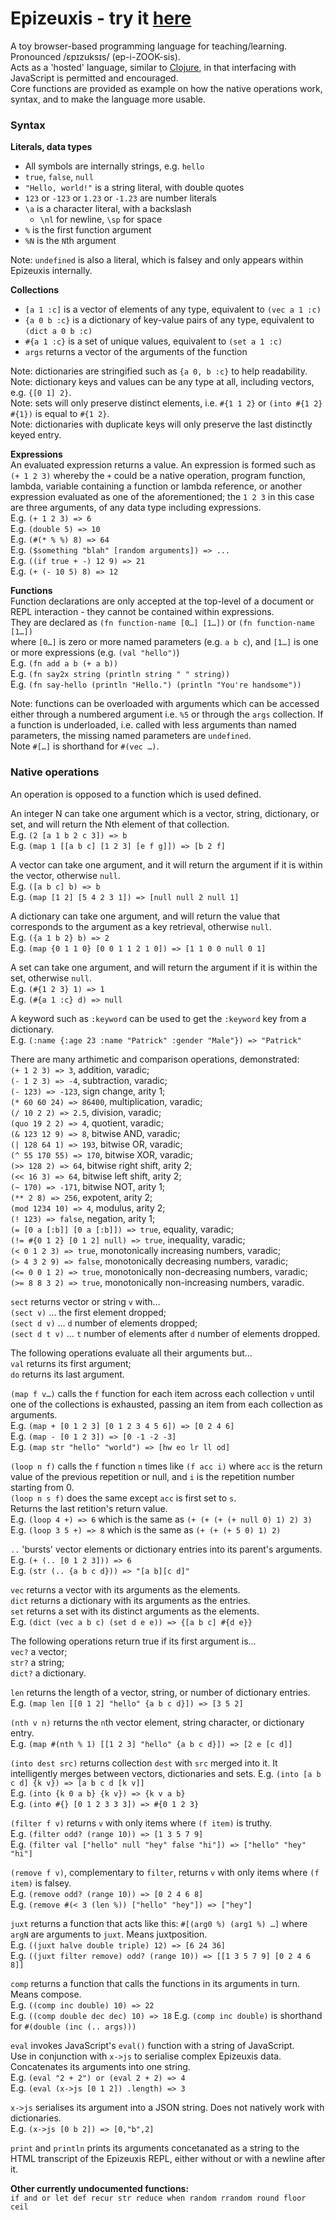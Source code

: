 # Epizeuxis - try it [here](https://phunanon.github.io/Epizeuxis)

A toy browser-based programming language for teaching/learning. Pronounced /ɛpɪzuksɪs/ (ep-i-ZOOK-sis).  
Acts as a 'hosted' language, similar to [Clojure](https://en.wikipedia.org/wiki/Clojure), in that interfacing with JavaScript is permitted and encouraged.  
Core functions are provided as example on how the native operations work, syntax, and to make the language more usable.

### Syntax

**Literals, data types**  
- All symbols are internally strings, e.g. `hello`
- `true`, `false`, `null`
- `"Hello, world!"` is a string literal, with double quotes
- `123` or `-123` or `1.23` or `-1.23` are number literals
- `\a` is a character literal, with a backslash
  - `\nl` for newline, `\sp` for space
- `%` is the first function argument
- `%N` is the `N`th argument

Note: `undefined` is also a literal, which is falsey and only appears within Epizeuxis internally.

**Collections**  
- `[a 1 :c]` is a vector of elements of any type, equivalent to `(vec a 1 :c)`
- `{a 0 b :c}` is a dictionary of key-value pairs of any type, equivalent to `(dict a 0 b :c)`
- `#{a 1 :c}` is a set of unique values, equivalent to `(set a 1 :c)`
- `args` returns a vector of the arguments of the function 

Note: dictionaries are stringified such as `{a 0, b :c}` to help readability.  
Note: dictionary keys and values can be any type at all, including vectors, e.g. `{[0 1] 2}`.  
Note: sets will only preserve distinct elements, i.e. `#{1 1 2}` or `(into #{1 2} #{1})` is equal to `#{1 2}`.  
Note: dictionaries with duplicate keys will only preserve the last distinctly keyed entry.

**Expressions**  
An evaluated expression returns a value. An expression is formed such as `(+ 1 2 3)` whereby the `+` could be a native operation, program function, lambda, variable containing a function or lambda reference, or another expression evaluated as one of the aforementioned; the `1 2 3` in this case are three arguments, of any data type including expressions.  
E.g. `(+ 1 2 3) => 6`  
E.g. `(double 5) => 10`  
E.g. `(#(* % %) 8) => 64`  
E.g. `($something "blah" [random arguments]) => ...`  
E.g. `((if true + -) 12 9) => 21`  
E.g. `(+ (- 10 5) 8) => 12`

**Functions**  
Function declarations are only accepted at the top-level of a document or REPL interaction - they cannot be contained within expressions.  
They are declared as `(fn function-name [0…] [1…])` or `(fn function-name [1…])`  
where `[0…]` is zero or more named parameters (e.g. `a b c`), and `[1…]` is one or more expressions (e.g. `(val "hello")`)  
E.g. `(fn add a b (+ a b))`  
E.g. `(fn say2x string (println string " " string))`  
E.g. `(fn say-hello (println "Hello.") (println "You're handsome"))`

Note: functions can be overloaded with arguments which can be accessed either through a numbered argument i.e. `%5` or through the `args` collection. If a function is underloaded, i.e. called with less arguments than named parameters, the missing named parameters are `undefined`.  
Note `#[…]` is shorthand for `#(vec …)`.

### Native operations

An operation is opposed to a function which is used defined.

An integer N can take one argument which is a vector, string, dictionary, or set, and will return the Nth element of that collection.  
E.g. `(2 [a 1 b 2 c 3]) => b`  
E.g. `(map 1 [[a b c] [1 2 3] [e f g]]) => [b 2 f]`

A vector can take one argument, and it will return the argument if it is within the vector, otherwise `null`.  
E.g. `([a b c] b) => b`  
E.g. `(map [1 2] [5 4 2 3 1]) => [null null 2 null 1]`

A dictionary can take one argument, and will return the value that corresponds to the argument as a key retrieval, otherwise `null`.  
E.g. `({a 1 b 2} b) => 2`  
E.g. `(map {0 1 1 0} [0 0 1 1 2 1 0]) => [1 1 0 0 null 0 1]`

A set can take one argument, and will return the argument if it is within the set, otherwise `null`.  
E.g. `(#{1 2 3} 1) => 1`  
E.g. `(#{a 1 :c} d) => null`

A keyword such as `:keyword` can be used to get the `:keyword` key from a dictionary.  
E.g. `(:name {:age 23 :name "Patrick" :gender "Male"}) => "Patrick"`

There are many arthimetic and comparison operations, demonstrated:  
`(+ 1 2 3) => 3`, addition, varadic;  
`(- 1 2 3) => -4`, subtraction, varadic;  
`(- 123) => -123`, sign change, arity 1;  
`(* 60 60 24) => 86400`, multiplication, varadic;  
`(/ 10 2 2) => 2.5`, division, varadic;  
`(quo 19 2 2) => 4`, quotient, varadic;  
`(& 123 12 9) => 8`, bitwise AND, varadic;  
`(| 128 64 1) => 193`, bitwise OR, varadic;  
`(^ 55 170 55) => 170`, bitwise XOR, varadic;  
`(>> 128 2) => 64`, bitwise right shift, arity 2;  
`(<< 16 3) => 64`, bitwise left shift, arity 2;  
`(~ 170) => -171`, bitwise NOT, arity 1;  
`(** 2 8) => 256`, expotent, arity 2;  
`(mod 1234 10) => 4`, modulus, arity 2;  
`(! 123) => false`, negation, arity 1;  
`(= [0 a [:b]] [0 a [:b]]) => true`, equality, varadic;  
`(!= #{0 1 2} [0 1 2] null) => true`, inequality, varadic;  
`(< 0 1 2 3) => true`, monotonically increasing numbers, varadic;  
`(> 4 3 2 9) => false`, monotonically decreasing numbers, varadic;  
`(<= 0 0 1 2) => true`, monotonically non-decreasing numbers, varadic;  
`(>= 8 8 3 2) => true`, monotonically non-increasing numbers, varadic.

`sect` returns vector or string `v` with…  
`(sect v)` … the first element dropped;  
`(sect d v)` … `d` number of elements dropped;  
`(sect d t v)` … `t` number of elements after `d` number of elements dropped.

The following operations evaluate all their arguments but…  
`val` returns its first argument;  
`do` returns its last argument.

`(map f v…)` calls the `f` function for each item across each collection `v` until one of the collections is exhausted, passing an item from each collection as arguments.  
E.g. `(map + [0 1 2 3] [0 1 2 3 4 5 6]) => [0 2 4 6]`  
E.g. `(map - [0 1 2 3]) => [0 -1 -2 -3]`  
E.g. `(map str "hello" "world") => [hw eo lr ll od]`

`(loop n f)` calls the `f` function `n` times like `(f acc i)` where `acc` is the return value of the previous repetition or null, and `i` is the repetition number starting from 0.  
`(loop n s f)` does the same except `acc` is first set to `s`.  
Returns the last retition's return value.  
E.g. `(loop 4 +) => 6` which is the same as `(+ (+ (+ (+ null 0) 1) 2) 3)`  
E.g. `(loop 3 5 +) => 8` which is the same as `(+ (+ (+ 5 0) 1) 2)`

`..` 'bursts' vector elements or dictionary entries into its parent's arguments.  
E.g. `(+ (.. [0 1 2 3])) => 6`  
E.g. `(str (.. {a b c d})) => "[a b][c d]"`

`vec` returns a vector with its arguments as the elements.  
`dict` returns a dictionary with its arguments as the entries.  
`set` returns a set with its distinct arguments as the elements.  
E.g. `(dict (vec a b c) (set d e e)) => {[a b c] #{d e}}`

The following operations return true if its first argument is…  
`vec?` a vector;  
`str?` a string;  
`dict?` a dictionary.

`len` returns the length of a vector, string, or number of dictionary entries.  
E.g. `(map len [[0 1 2] "hello" {a b c d}]) => [3 5 2]`

`(nth v n)` returns the `n`th vector element, string character, or dictionary entry.  
E.g. `(map #(nth % 1) [[1 2 3] "hello" {a b c d}]) => [2 e [c d]]`

`(into dest src)` returns collection `dest` with `src` merged into it. It intelligently merges between vectors, dictionaries and sets.
E.g. `(into [a b c d] {k v}) => [a b c d [k v]]`  
E.g. `(into {k 0 a b} {k v}) => {k v a b}`  
E.g. `(into #{} [0 1 2 3 3 3]) => #{0 1 2 3}`

`(filter f v)` returns `v` with only items where `(f item)` is truthy.  
E.g. `(filter odd? (range 10)) => [1 3 5 7 9]`  
E.g. `(filter val ["hello" null "hey" false "hi"]) => ["hello" "hey" "hi"]`

`(remove f v)`, complementary to `filter`, returns `v` with only items where `(f item)` is falsey.  
E.g. `(remove odd? (range 10)) => [0 2 4 6 8]`  
E.g. `(remove #(< 3 (len %)) ["hello" "hey"]) => ["hey"]`

`juxt` returns a function that acts like this: `#[(arg0 %) (arg1 %) …]` where `argN` are arguments to `juxt`. Means juxtposition.  
E.g. `((juxt halve double triple) 12) => [6 24 36]`  
E.g. `((juxt filter remove) odd? (range 10)) => [[1 3 5 7 9] [0 2 4 6 8]]`

`comp` returns a function that calls the functions in its arguments in turn. Means compose.  
E.g. `((comp inc double) 10) => 22`  
E.g. `((comp double dec dec) 10) => 18`
E.g. `(comp inc double)` is shorthand for `#(double (inc (.. args)))`

`eval` invokes JavaScript's `eval()` function with a string of JavaScript.  
Use in conjunction with `x->js` to serialise complex Epizeuxis data.  
Concatenates its arguments into one string.  
E.g. `(eval "2 + 2") or (eval 2 + 2) => 4`  
E.g. `(eval (x->js [0 1 2]) .length) => 3`

`x->js` serialises its argument into a JSON string. Does not natively work with dictionaries.  
E.g. `(x->js [0 b 2]) => [0,"b",2]`

`print` and `println` prints its arguments concetanated as a string to the HTML transcript of the Epizeuxis REPL, either without or with a newline after it.

**Other currently undocumented functions:**  
`if and or let def recur str reduce when random rrandom round floor ceil`